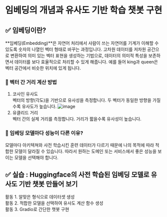 # 임베딩의 개념과 유사도 기반 학습 챗봇 구현

## ✅ 임베딩이란?
**임베딩(Embedding)**은 자연어 처리에서 사람이 쓰는 자연어를 기계가 이해할 수 있도록 숫자의 나열인 벡터 형태로 바꾸는 과정입니다. 고차원 데이터를 저차원 공간으로 변환하여 의미 있는 벡터 표현을 생성하는 기법으로, 데이터의 의미적 특성을 보존하면서 데이터를 보다 효율적으로 처리할 수 있게 해줍니다. 예를 들어 king과 queen은 벡터 공간에서 비슷한 위치에 있게 됩니다.

### 📌 벡터 간 거리 계산 방법
1. 코사인 유사도<br>
벡터의 방향(각도)을 기반으로 유사성을 측정합니다. 두 벡터가 동일한 방향을 가질수록 유사도가 높습니다.
![image](https://github.com/user-attachments/assets/9c75aadf-affd-4d55-96ea-4aad5d5b2149)
2. 유클리드 거리<br>
벡터 간의 실제 거리를 측정합니다. 거리가 짧을수록 유사성이 높습니다.

### 📌 임베딩 모델마다 성능이 다른 이유?
모델마다 아키텍쳐와 사전 학습시킨 훈련 데이터가 다르기 때문에 나의 목적에 따라 적합한 모델이 달라질 수 있습니다. 따라서 원하는 도메인 또는 서비스에서 좋은 성능을 보이는 모델을 선택해야 합니다.

## ✅ 실습 : Huggingface의 사전 학습된 임베딩 모델로 유사도 기반 챗봇 만들어 보기
활동 1. 알맞은 형식으로 데이터셋 생성 <br>
활동 2. 적합한 모델을 선택하여 유사도 계산 함수 생성 <br>
활동 3. Gradio로 간단한 챗봇 구현
